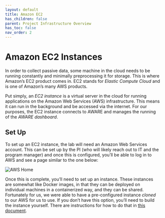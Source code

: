 ```yaml
---
layout: default
title: Amazon EC2
has_children: false
parent: Project Infrastructure Overview
has_toc: false
nav_order: 2
---
```

# Amazon EC2 Instances
In order to collect passive data, some machine in the cloud needs to be running constantly and minimally preprocessing it for storage. This is where Amazon’s EC2 product comes in. EC2 stands for _Elastic Compute Cloud_ and is one of Amazon’s many AWS products.

Put simply, an _EC2 instance_ is a virtual server in the cloud for running applications on the Amazon Web Services (AWS) infrastructure. This means it can run in the background and be accessed via the internet. For our purposes, the EC2 instance connects to AWARE and manages the running of the _AWARE dashboard_.

## Set Up
To set up an EC2 instance, the lab will need an Amazon Web Services account. This can be set up by the PI (who will likely reach out to IT and the program manager) and once this is configured, you’ll be able to log in to AWS and see a page similar to the one below:

<img src="../../assets/images/aws_home.png" alt="AWS Home"> 

Once this is complete, you’ll need to set up an instance. These instances are somewhat like Docker images, in that they can be deployed on individual machines in a containerized way, and they can be shared. Fortunately for us, we were able to have a pre-configured instance _cloned_ to our AWS for us to use. If you don’t have this option, you’ll need to build the instance yourself. There are instructions for how to do that in <a href="https://pennlinc.github.io/MobilePheno_AwareInfra_docs/assets/Aware_Dashboard_Install_Instructions_Ubuntu_18.pdf">this document</a>.
